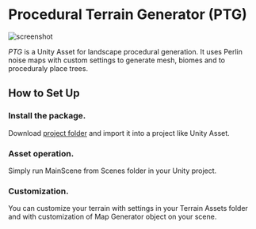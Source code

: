 Procedural Terrain Generator (PTG)
=======

![screenshot](https://i.imgur.com/jBKkeqL.jpg)

*PTG* is a Unity Asset for landscape procedural generation. It uses Perlin noise maps with custom settings to generate mesh, biomes and to proceduraly place trees.

How to Set Up
-------------

### Install the package.

Download [project folder] and import it
into a project like Unity Asset.

### Asset operation.

Simply run MainScene from Scenes folder in your Unity project.

### Customization.

You can customize your terrain with settings in your Terrain Assets folder and with customization of Map Generator object on your scene.

[project folder]: https://github.com/RinokuS/ProceduralTerrainGeneration_Unity.git
